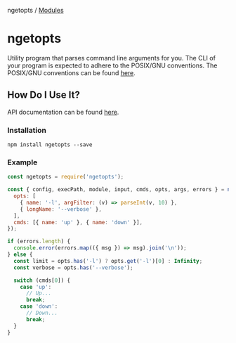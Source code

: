 ngetopts / [Modules](modules.md)

# ngetopts

Utility program that parses command line arguments for you. The CLI of your
program is expected to adhere to the POSIX/GNU conventions. The POSIX/GNU
conventions can be found [here](https://www.gnu.org/software/libc/manual/html_node/Argument-Syntax.html).

## How Do I Use It?

API documentation can be found [here]().

### Installation

```
npm install ngetopts --save
```

### Example

```javascript
const ngetopts = require('ngetopts');

const { config, execPath, module, input, cmds, opts, args, errors } = ngetopts({
  opts: [
    { name: '-l', argFilter: (v) => parseInt(v, 10) },
    { longName: '--verbose' },
  ],
  cmds: [{ name: 'up' }, { name: 'down' }],
});

if (errors.length) {
  console.error(errors.map(({ msg }) => msg).join('\n'));
} else {
  const limit = opts.has('-l') ? opts.get('-l')[0] : Infinity;
  const verbose = opts.has('--verbose');

  switch (cmds[0]) {
    case 'up':
      // Up...
      break;
    case 'down':
      // Down...
      break;
  }
}
```
